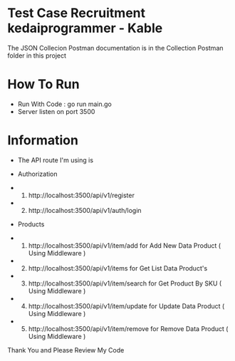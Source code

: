# Test Case Recruitment kedaiprogrammer - Kable 

The JSON Collecion Postman documentation is in the Collection Postman folder in this project

# How To Run 
- Run With Code : go run main.go
- Server listen on port 3500

# Information
- The API route I'm using is 
- Authorization
- 1. http://localhost:3500/api/v1/register
- 2. http://localhost:3500/api/v1/auth/login

- Products
- 1. http://localhost:3500/api/v1/item/add for Add New Data Product ( Using Middleware )
- 2. http://localhost:3500/api/v1/items for Get List Data Product's 
- 3. http://localhost:3500/api/v1/item/search for Get Product By SKU ( Using Middleware )
- 4. http://localhost:3500/api/v1/item/update for Update Data Product ( Using Middleware )
- 5. http://localhost:3500/api/v1/item/remove for Remove Data Product ( Using Middleware )

Thank You and Please Review My Code

